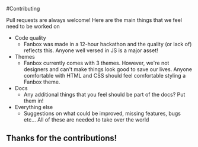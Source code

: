 #Contributing

Pull requests are always welcome!
Here are the main things that we feel need to be worked on

- Code quality
    - Fanbox was made in a 12-hour hackathon and the quality (or lack of) reflects this. Anyone well versed in JS is a major asset!
- Themes
    - Fanbox currently comes with 3 themes. However, we're not designers and can't make things look good to save our lives. Anyone comfortable with HTML and CSS should feel comfortable styling a Fanbox theme.
- Docs
    - Any additional things that you feel should be part of the docs? Put them in!
- Everything else
    - Suggestions on what could be improved, missing features, bugs etc... All of these are needed to take over the world

## Thanks for the contributions!



